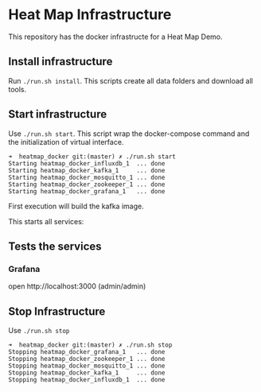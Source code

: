 # Heat Map Infrastructure

This repository has the docker infrastructe for a Heat Map Demo.

## Install infrastructure

Run `./run.sh install`. This scripts create all data folders and download all tools.

## Start infrastructure

Use `./run.sh start`. This script wrap the docker-compose command and the initialization of virtual interface. 

```
➜  heatmap_docker git:(master) ✗ ./run.sh start
Starting heatmap_docker_influxdb_1  ... done
Starting heatmap_docker_kafka_1     ... done
Starting heatmap_docker_mosquitto_1 ... done
Starting heatmap_docker_zookeeper_1 ... done
Starting heatmap_docker_grafana_1   ... done
```

First execution will build the kafka image.

This starts all services:

## Tests the services

### Grafana

open http://localhost:3000 (admin/admin)

## Stop Infrastructure

Use `./run.sh stop`

```
➜  heatmap_docker git:(master) ✗ ./run.sh stop     
Stopping heatmap_docker_grafana_1   ... done
Stopping heatmap_docker_zookeeper_1 ... done
Stopping heatmap_docker_mosquitto_1 ... done
Stopping heatmap_docker_kafka_1     ... done
Stopping heatmap_docker_influxdb_1  ... done
```
